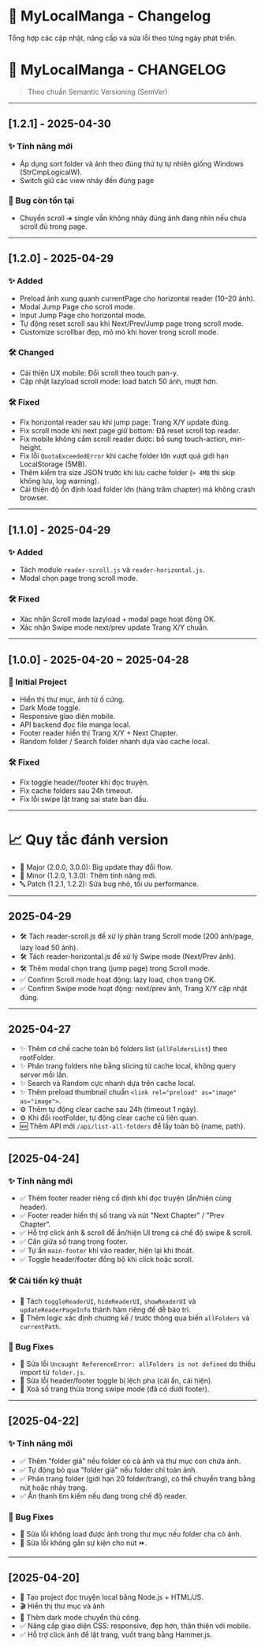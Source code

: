 # 📒 MyLocalManga - Changelog

Tổng hợp các cập nhật, nâng cấp và sửa lỗi theo từng ngày phát triển.

# 📒 MyLocalManga - CHANGELOG

> Theo chuẩn Semantic Versioning (SemVer)

---

## [1.2.1] - 2025-04-30

### ✨ Tính năng mới

- Áp dụng sort folder và ảnh theo đúng thứ tự tự nhiên giống Windows (StrCmpLogicalW).
- Switch giữ các view nhảy đến đúng page

### 🐞 Bug còn tồn tại

- Chuyển scroll ➔ single vẫn không nhảy đúng ảnh đang nhìn nếu chưa scroll đủ trong page.

---

## [1.2.0] - 2025-04-29

### ✨ Added

- Preload ảnh xung quanh currentPage cho horizontal reader (10–20 ảnh).
- Modal Jump Page cho scroll mode.
- Input Jump Page cho horizontal mode.
- Tự động reset scroll sau khi Next/Prev/Jump page trong scroll mode.
- Customize scrollbar đẹp, mỏ mỏ khi hover trong scroll mode.

### 🛠 Changed

- Cải thiện UX mobile: Đổi scroll theo touch pan-y.
- Cập nhật lazyload scroll mode: load batch 50 ảnh, mượt hơn.

### 🛠 Fixed

- Fix horizontal reader sau khi jump page: Trang X/Y update đúng.
- Fix scroll mode khi next page giữ bottom: Đã reset scroll top reader.
- Fix mobile không cầm scroll reader được: bổ sung touch-action, min-height.
- Fix lỗi `QuotaExceededError` khi cache folder lớn vượt quá giới hạn LocalStorage (5MB).
- Thêm kiểm tra size JSON trước khi lưu cache folder (`> 4MB` thì skip không lưu, log warning).
- Cải thiện độ ổn định load folder lớn (hàng trăm chapter) mà không crash browser.

---

## [1.1.0] - 2025-04-29

### ✨ Added

- Tách module `reader-scroll.js` và `reader-horizontal.js`.
- Modal chọn page trong scroll mode.

### 🛠 Fixed

- Xác nhận Scroll mode lazyload + modal page hoạt động OK.
- Xác nhận Swipe mode next/prev update Trang X/Y chuẩn.

---

## [1.0.0] - 2025-04-20 ~ 2025-04-28

### 🎉 Initial Project

- Hiển thị thư mục, ảnh từ ổ cứng.
- Dark Mode toggle.
- Responsive giao diện mobile.
- API backend đọc file manga local.
- Footer reader hiển thị Trang X/Y + Next Chapter.
- Random folder / Search folder nhanh dựa vào cache local.

### 🛠 Fixed

- Fix toggle header/footer khi đọc truyện.
- Fix cache folders sau 24h timeout.
- Fix lỗi swipe lật trang sai state ban đầu.

---

# 📈 Quy tắc đánh version

- 🔢 Major (2.0.0, 3.0.0): Big update thay đổi flow.
- 🔣 Minor (1.2.0, 1.3.0): Thêm tính năng mới.
- 🔤 Patch (1.2.1, 1.2.2): Sửa bug nhỏ, tối ưu performance.

---

## 2025-04-29

- 🛠️ Tách reader-scroll.js để xử lý phân trang Scroll mode (200 ảnh/page, lazy load 50 ảnh).
- 🛠️ Tách reader-horizontal.js để xử lý Swipe mode (Next/Prev ảnh).
- 🛠️ Thêm modal chọn trang (jump page) trong Scroll mode.
- ✅ Confirm Scroll mode hoạt động: lazy load, chọn trang OK.
- ✅ Confirm Swipe mode hoạt động: next/prev ảnh, Trang X/Y cập nhật đúng.

---

## 2025-04-27

- ✨ Thêm cơ chế cache toàn bộ folders list (`allFoldersList`) theo rootFolder.
- ✨ Phân trang folders nhẹ bằng slicing từ cache local, không query server mỗi lần.
- ✨ Search và Random cực nhanh dựa trên cache local.
- ✨ Thêm preload thumbnail chuẩn `<link rel="preload" as="image" as="image">`.
- ⚙️ Thêm tự động clear cache sau 24h (timeout 1 ngày).
- ⚙️ Khi đổi rootFolder, tự động clear cache cũ liên quan.
- 🆕 Thêm API mới `/api/list-all-folders` để lấy toàn bộ {name, path}.

---

## [2025-04-24]

### ✨ Tính năng mới

- ✅ Thêm footer reader riêng cố định khi đọc truyện (ẩn/hiện cùng header).
- ✅ Footer reader hiển thị số trang và nút "Next Chapter" / "Prev Chapter".
- ✅ Hỗ trợ click ảnh & scroll để ẩn/hiện UI trong cả chế độ swipe & scroll.
- ✅ Căn giữa số trang trong footer.
- ✅ Tự ẩn `main-footer` khi vào reader, hiện lại khi thoát.
- ✅ Toggle header/footer đồng bộ khi click hoặc scroll.

### 🛠️ Cải tiến kỹ thuật

- 🧱 Tách `toggleReaderUI`, `hideReaderUI`, `showReaderUI` và `updateReaderPageInfo` thành hàm riêng để dễ bảo trì.
- 🧠 Thêm logic xác định chương kế / trước thông qua biến `allFolders` và `currentPath`.

### 🐞 Bug Fixes

- 🐛 Sửa lỗi `Uncaught ReferenceError: allFolders is not defined` do thiếu import từ `folder.js`.
- 🐛 Sửa lỗi header/footer toggle bị lệch pha (cái ẩn, cái hiện).
- 🐛 Xoá số trang thừa trong swipe mode (đã có dưới footer).

---

## [2025-04-22]

### ✨ Tính năng mới

- ✅ Thêm "folder giả" nếu folder có cả ảnh và thư mục con chứa ảnh.
- ✅ Tự động bỏ qua "folder giả" nếu folder chỉ toàn ảnh.
- ✅ Phân trang folder (giới hạn 20 folder/trang), có thể chuyển trang bằng nút hoặc nhảy trang.
- ✅ Ẩn thanh tìm kiếm nếu đang trong chế độ reader.

### 🐞 Bug Fixes

- 🐛 Sửa lỗi không load được ảnh trong thư mục nếu folder cha có ảnh.
- 🐛 Sửa lỗi không gắn sự kiện cho nút ⏩.

---

## [2025-04-20]

- 🎉 Tạo project đọc truyện local bằng Node.js + HTML/JS.
- 🎬 Hiển thị thư mục và ảnh
- 🌙 Thêm dark mode chuyển thủ công.
- ✅ Nâng cấp giao diện CSS: responsive, đẹp hơn, thân thiện với mobile.
- ✅ Hỗ trợ click ảnh để lật trang, vuốt trang bằng Hammer.js.

